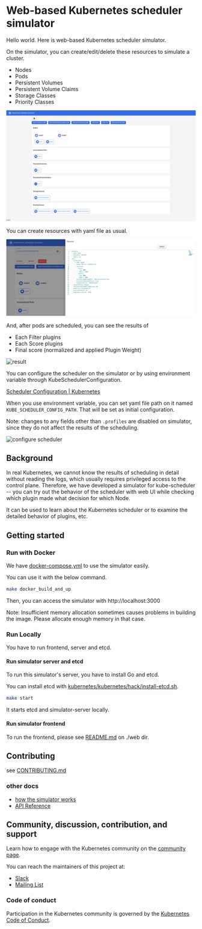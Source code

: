 # Web-based Kubernetes scheduler simulator

Hello world. Here is web-based Kubernetes scheduler simulator.

On the simulator, you can create/edit/delete these resources to simulate a cluster.

- Nodes
- Pods
- Persistent Volumes
- Persistent Volume Claims
- Storage Classes
- Priority Classes

![list resources](./docs/images/resources.png)

You can create resources with yaml file as usual.

![create node](./docs/images/create-node.png)

And, after pods are scheduled, you can see the results of

- Each Filter plugins
- Each Score plugins
- Final score (normalized and applied Plugin Weight)

![result](./docs/images/result.jpg)

You can configure the scheduler on the simulator or by using environment variable through KubeSchedulerConfiguration.

[Scheduler Configuration | Kubernetes](https://kubernetes.io/docs/reference/scheduling/config/)

When you use environment variable, you can set yaml file path on it named `KUBE_SCHEDULER_CONFIG_PATH`. That will be set as initial configuration.

Note: changes to any fields other than `.profiles` are disabled on simulator, since they do not affect the results of the scheduling.

![configure scheduler](./docs/images/schedulerconfiguration.jpg)

## Background

In real Kubernetes, we cannot know the results of scheduling in detail without reading the logs, which usually requires privileged access to the control plane.
Therefore, we have developed a simulator for kube-scheduler -- you can try out the behavior of the scheduler with web UI while checking which plugin made what decision for which Node.

It can be used to learn about the Kubernetes scheduler or to examine the detailed behavior of plugins, etc.

## Getting started

### Run with Docker

We have [docker-compose.yml](./docker-compose.yml) to use the simulator easily.

You can use it with the below command.

```bash
make docker_build_and_up
```

Then, you can access the simulator with http://localhost:3000

Note: Insufficient memory allocation sometimes causes problems in building the image.
Please allocate enough memory in that case.

### Run Locally

You have to run frontend, server and etcd.

#### Run simulator server and etcd

To run this simulator's server, you have to install Go and etcd.

You can install etcd with [kubernetes/kubernetes/hack/install-etcd.sh](https://github.com/kubernetes/kubernetes/blob/master/hack/install-etcd.sh).

```bash
make start
```

It starts etcd and simulator-server locally.

#### Run simulator frontend

To run the frontend, please see [README.md](./web/README.md) on ./web dir.

## Contributing

see [CONTRIBUTING.md](./CONTRIBUTING.md)

### other docs

- [how the simulator works](./docs/how-it-works.md)
- [API Reference](./docs/api.md)

## Community, discussion, contribution, and support

Learn how to engage with the Kubernetes community on the [community page](http://kubernetes.io/community/).

You can reach the maintainers of this project at:

- [Slack](http://slack.k8s.io/)
- [Mailing List](https://groups.google.com/forum/#!forum/kubernetes-dev)

### Code of conduct

Participation in the Kubernetes community is governed by the [Kubernetes Code of Conduct](code-of-conduct.md).

[owners]: https://git.k8s.io/community/contributors/guide/owners.md
[creative commons 4.0]: https://git.k8s.io/website/LICENSE
